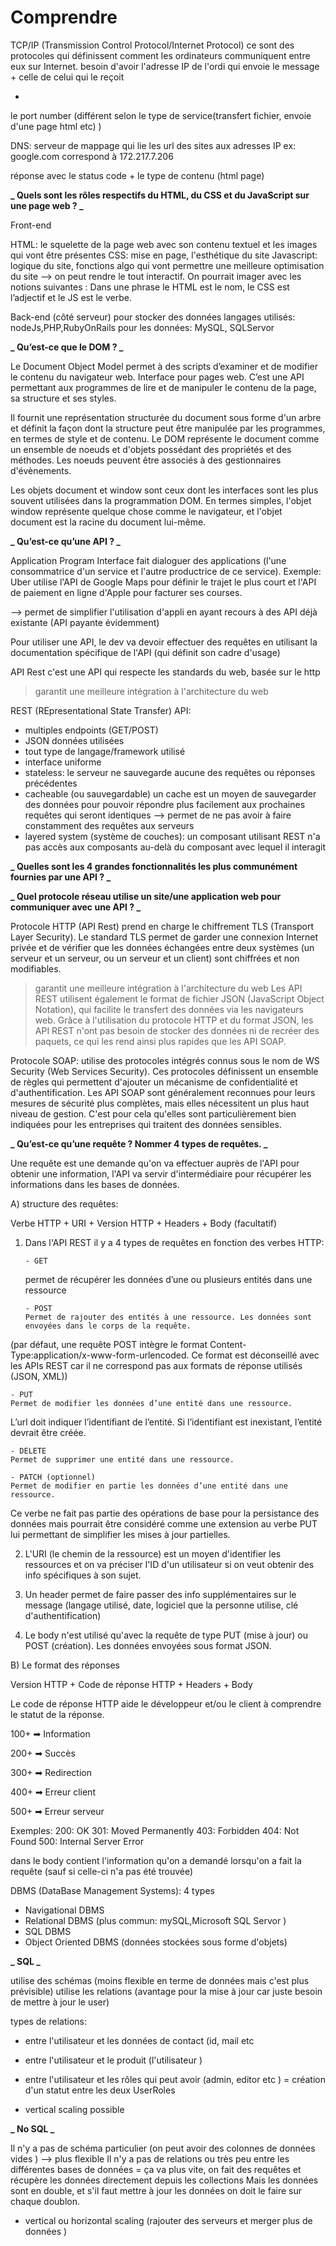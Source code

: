 # Comprendre

TCP/IP (Transmission Control Protocol/Internet Protocol)
ce sont des protocoles qui définissent comment les ordinateurs communiquent entre eux sur Internet.
besoin d'avoir l'adresse IP de l'ordi qui envoie le message + celle de celui qui le reçoit

-

le port number (différent selon le type de service(transfert fichier, envoie d'une page html etc) )

DNS: serveur de mappage qui lie les url des sites aux adresses IP
ex: google.com correspond à 172.217.7.206

réponse avec le status code + le type de contenu (html page)

**_ Quels sont les rôles respectifs du HTML, du CSS et du JavaScript sur une page web ? _**

Front-end

HTML: le squelette de la page web avec son contenu textuel et les images qui vont être présentes
CSS: mise en page, l'esthétique du site
Javascript: logique du site, fonctions algo qui vont permettre une meilleure optimisation du site
--> on peut rendre le tout interactif.
On pourrait imager avec les notions suivantes :
Dans une phrase le HTML est le nom, le CSS est l’adjectif et le JS est le verbe.

Back-end (côté serveur)
pour stocker des données
langages utilisés: nodeJs,PHP,RubyOnRails
pour les données: MySQL, SQLServor

**_ Qu’est-ce que le DOM ? _**

Le Document Object Model permet à des scripts d’examiner et de modifier le contenu du navigateur web.
Interface pour pages web. C’est une API permettant aux programmes de lire et de manipuler le contenu de la page, sa structure et ses styles.

Il fournit une représentation structurée du document sous forme d'un arbre et définit la façon dont la structure peut être manipulée par les programmes, en termes de style et de contenu. Le DOM représente le document comme un ensemble de noeuds et d'objets possédant des propriétés et des méthodes. Les noeuds peuvent être associés à des gestionnaires d'évènements.

Les objets document et window sont ceux dont les interfaces sont les plus souvent utilisées dans la programmation DOM. En termes simples, l'objet window représente quelque chose comme le navigateur, et l'objet document est la racine du document lui-même.

**_ Qu’est-ce qu’une API ? _**

Application Program Interface fait dialoguer des applications (l'une consommatrice d'un service et l'autre productrice de ce service).
Exemple: Uber utilise l'API de Google Maps pour définir le trajet le plus court et l'API de paiement en ligne d'Apple pour facturer ses courses.

--> permet de simplifier l'utilisation d'appli en ayant recours à des API déjà existante (API payante évidemment)

Pour utiliser une API, le dev va devoir effectuer des requêtes en utilisant la documentation spécifique de l'API (qui définit son cadre d'usage)

API Rest c'est une API qui respecte les standards du web, basée sur le http

> garantit une meilleure intégration à l'architecture du web

REST (REpresentational State Transfer) API:

- multiples endpoints (GET/POST)
- JSON données utilisées
- tout type de langage/framework utilisé
- interface uniforme
- stateless: le serveur ne sauvegarde aucune des requêtes ou réponses précédentes
- cacheable (ou sauvegardable) un cache est un moyen de sauvegarder des données pour pouvoir répondre plus facilement aux prochaines requêtes qui seront identiques
  --> permet de ne pas avoir à faire constamment des requêtes aux serveurs
- layered system (système de couches): un composant utilisant REST n'a pas accès aux composants au-delà du composant avec lequel il interagit

**_ Quelles sont les 4 grandes fonctionnalités les plus communément fournies par une API ? _**

**_ Quel protocole réseau utilise un site/une application web pour communiquer avec une API ? _**

Protocole HTTP (API Rest) prend en charge le chiffrement TLS (Transport Layer Security). Le standard TLS permet de garder une connexion Internet privée et de vérifier que les données échangées entre deux systèmes (un serveur et un serveur, ou un serveur et un client) sont chiffrées et non modifiables.

> garantit une meilleure intégration à l'architecture du web
> Les API REST utilisent également le format de fichier JSON (JavaScript Object Notation), qui facilite le transfert des données via les navigateurs web. Grâce à l'utilisation du protocole HTTP et du format JSON, les API REST n'ont pas besoin de stocker des données ni de recréer des paquets, ce qui les rend ainsi plus rapides que les API SOAP.

Protocole SOAP: utilise des protocoles intégrés connus sous le nom de WS Security (Web Services Security). Ces protocoles définissent un ensemble de règles qui permettent d'ajouter un mécanisme de confidentialité et d'authentification.
Les API SOAP sont généralement reconnues pour leurs mesures de sécurité plus complètes, mais elles nécessitent un plus haut niveau de gestion. C'est pour cela qu'elles sont particulièrement bien indiquées pour les entreprises qui traitent des données sensibles.

**_ Qu’est-ce qu’une requête ? Nommer 4 types de requêtes. _**

Une requête est une demande qu'on va effectuer auprès de l'API pour obtenir une information, l'API va servir d'intermédiaire pour récupérer les informations dans les bases de données.

A) structure des requêtes:

Verbe HTTP + URI + Version HTTP + Headers + Body (facultatif)

1.  Dans l'API REST il y a 4 types de requêtes en fonction des verbes HTTP:

        - GET

    permet de récupérer les données d’une ou plusieurs entités dans une ressource

        - POST
        Permet de rajouter des entités à une ressource. Les données sont envoyées dans le corps de la requête.

(par défaut, une requête POST intègre le format Content-Type:application/x-www-form-urlencoded. Ce format est déconseillé avec les APIs REST car il ne correspond pas aux formats de réponse utilisés (JSON, XML))

    - PUT
    Permet de modifier les données d’une entité dans une ressource.

L’url doit indiquer l’identifiant de l’entité. Si l’identifiant est inexistant, l’entité devrait être créée.

    - DELETE
    Permet de supprimer une entité dans une ressource.

    - PATCH (optionnel)
    Permet de modifier en partie les données d’une entité dans une ressource.

Ce verbe ne fait pas partie des opérations de base pour la persistance des données mais pourrait être considéré comme une extension au verbe PUT lui permettant de simplifier les mises à jour partielles.

2. L'URI (le chemin de la ressource) est un moyen d'identifier les ressources et on va préciser l'ID d'un utilisateur si on veut obtenir des info spécifiques à son sujet.

3. Un header permet de faire passer des info supplémentaires sur le message (langage utilisé, date, logiciel que la personne utilise, clé d'authentification)

4. Le body n'est utilisé qu'avec la requête de type PUT (mise à jour) ou POST (création). Les données envoyées sous format JSON.

B) Le format des réponses

Version HTTP + Code de réponse HTTP + Headers + Body

Le code de réponse HTTP aide le développeur et/ou le client à comprendre le statut de la réponse.

100+ ➡ Information

200+ ➡ Succès

300+ ➡ Redirection

400+ ➡ Erreur client

500+ ➡ Erreur serveur

Exemples:
200: OK
301: Moved Permanently
403: Forbidden
404: Not Found
500: Internal Server Error

dans le body contient l'information qu'on a demandé lorsqu'on a fait la requête (sauf si celle-ci n'a pas été trouvée)

DBMS (DataBase Management Systems): 4 types

- Navigational DBMS
- Relational DBMS (plus commun: mySQL,Microsoft SQL Servor )
- SQL DBMS
- Object Oriented DBMS (données stockées sous forme d'objets)

**_ SQL _**

utilise des schémas (moins flexible en terme de données mais c'est plus prévisible)
utilise les relations (avantage pour la mise à jour car juste besoin de mettre à jour le user)

types de relations:

- entre l'utilisateur et les données de contact (id, mail etc
- entre l'utilisateur et le produit (l'utilisateur )
- entre l'utilisateur et les rôles qui peut avoir (admin, editor etc ) = création d'un statut entre les deux UserRoles

- vertical scaling possible

**_ No SQL _**

Il n'y a pas de schéma particulier (on peut avoir des colonnes de données vides )
--> plus flexible
Il n'y a pas de relations ou très peu entre les différentes bases de données = ça va plus vite, on fait des requêtes et récupère les données directement depuis les collections
Mais les données sont en double, et s'il faut mettre à jour les données on doit le faire sur chaque doublon.

- vertical ou horizontal scaling (rajouter des serveurs et merger plus de données )
